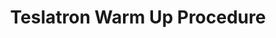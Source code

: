 ---
style: style1
image_path: /images/pic01.jpg
path: generic.html 
link_path: /portfolio_posts/teslatron/warmup.html
title: Teslatron Warm Up Procedure
caption: Warm up
---